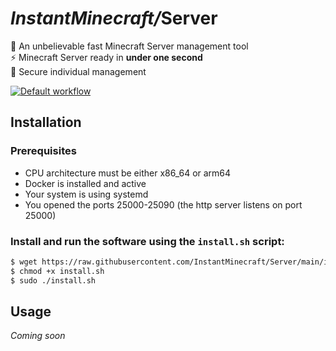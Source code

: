 # _InstantMinecraft/_**Server**

🚀 An unbelievable fast Minecraft Server management tool \
⚡ Minecraft Server ready in **under one second** \
🔐 Secure individual management

[![Default workflow](https://github.com/InstantMinecraft/Server/actions/workflows/test.yaml/badge.svg)](https://github.com/InstantMinecraft/Server/actions/workflows/workflow.yaml)

## Installation
### Prerequisites
- CPU architecture must be either x86_64 or arm64
- Docker is installed and active
- Your system is using systemd
- You opened the ports 25000-25090 (the http server listens on port 25000)
### Install and run the software using the ``install.sh`` script:
```bash
$ wget https://raw.githubusercontent.com/InstantMinecraft/Server/main/install.sh -O install.sh
$ chmod +x install.sh
$ sudo ./install.sh
```

## Usage
_Coming soon_